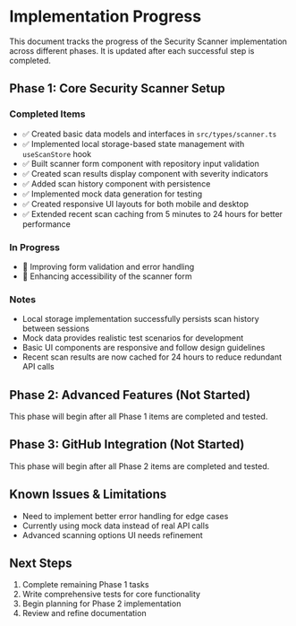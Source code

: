 
# Implementation Progress

This document tracks the progress of the Security Scanner implementation across different phases. It is updated after each successful step is completed.

## Phase 1: Core Security Scanner Setup

### Completed Items
- ✅ Created basic data models and interfaces in `src/types/scanner.ts`
- ✅ Implemented local storage-based state management with `useScanStore` hook
- ✅ Built scanner form component with repository input validation
- ✅ Created scan results display component with severity indicators
- ✅ Added scan history component with persistence
- ✅ Implemented mock data generation for testing
- ✅ Created responsive UI layouts for both mobile and desktop
- ✅ Extended recent scan caching from 5 minutes to 24 hours for better performance

### In Progress
- 🔄 Improving form validation and error handling
- 🔄 Enhancing accessibility of the scanner form

### Notes
- Local storage implementation successfully persists scan history between sessions
- Mock data provides realistic test scenarios for development
- Basic UI components are responsive and follow design guidelines
- Recent scan results are now cached for 24 hours to reduce redundant API calls

## Phase 2: Advanced Features (Not Started)

This phase will begin after all Phase 1 items are completed and tested.

## Phase 3: GitHub Integration (Not Started)

This phase will begin after all Phase 2 items are completed and tested.

## Known Issues & Limitations
- Need to implement better error handling for edge cases
- Currently using mock data instead of real API calls
- Advanced scanning options UI needs refinement

## Next Steps
1. Complete remaining Phase 1 tasks
2. Write comprehensive tests for core functionality
3. Begin planning for Phase 2 implementation
4. Review and refine documentation
